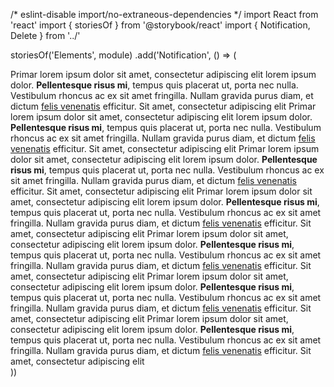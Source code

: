 /* eslint-disable import/no-extraneous-dependencies */
import React from 'react'
import { storiesOf } from '@storybook/react'
import { Notification, Delete } from '../'

storiesOf('Elements', module)
  .add('Notification', () => (
    <div>
      <Notification >
        <Delete />
        Primar lorem ipsum dolor sit amet, consectetur
        adipiscing elit lorem ipsum dolor.
        <strong>Pellentesque risus mi</strong>,
        tempus quis placerat ut, porta nec nulla.
        Vestibulum rhoncus ac ex sit amet fringilla.
        Nullam gravida purus diam, et dictum <a href="/" >felis venenatis</a> efficitur.
        Sit amet, consectetur adipiscing elit
      </Notification >
      <Notification className="is-primary" >
        <Delete />
        Primar lorem ipsum dolor sit amet, consectetur
        adipiscing elit lorem ipsum dolor.
        <strong>Pellentesque risus mi</strong>,
        tempus quis placerat ut, porta nec nulla.
        Vestibulum rhoncus ac ex sit amet fringilla.
        Nullam gravida purus diam, et dictum <a href="/" >felis venenatis</a> efficitur.
        Sit amet, consectetur adipiscing elit
      </Notification >
      <Notification className="is-link" >
        <Delete />
        Primar lorem ipsum dolor sit amet, consectetur
        adipiscing elit lorem ipsum dolor.
        <strong>Pellentesque risus mi</strong>,
        tempus quis placerat ut, porta nec nulla.
        Vestibulum rhoncus ac ex sit amet fringilla.
        Nullam gravida purus diam, et dictum <a href="/" >felis venenatis</a> efficitur.
        Sit amet, consectetur adipiscing elit
      </Notification >
      <Notification className="is-info" >
        <Delete />
        Primar lorem ipsum dolor sit amet, consectetur
        adipiscing elit lorem ipsum dolor.
        <strong>Pellentesque risus mi</strong>,
        tempus quis placerat ut, porta nec nulla.
        Vestibulum rhoncus ac ex sit amet fringilla.
        Nullam gravida purus diam, et dictum <a href="/" >felis venenatis</a> efficitur.
        Sit amet, consectetur adipiscing elit
      </Notification >
      <Notification className="is-success" >
        <Delete />
        Primar lorem ipsum dolor sit amet, consectetur
        adipiscing elit lorem ipsum dolor.
        <strong>Pellentesque risus mi</strong>,
        tempus quis placerat ut, porta nec nulla.
        Vestibulum rhoncus ac ex sit amet fringilla.
        Nullam gravida purus diam, et dictum <a href="/" >felis venenatis</a> efficitur.
        Sit amet, consectetur adipiscing elit
      </Notification >
      <Notification className="is-warning" >
        <Delete />
        Primar lorem ipsum dolor sit amet, consectetur
        adipiscing elit lorem ipsum dolor.
        <strong>Pellentesque risus mi</strong>,
        tempus quis placerat ut, porta nec nulla.
        Vestibulum rhoncus ac ex sit amet fringilla.
        Nullam gravida purus diam, et dictum <a href="/" >felis venenatis</a> efficitur.
        Sit amet, consectetur adipiscing elit
      </Notification >
      <Notification className="is-danger" >
        <Delete />
        Primar lorem ipsum dolor sit amet, consectetur
        adipiscing elit lorem ipsum dolor.
        <strong>Pellentesque risus mi</strong>,
        tempus quis placerat ut, porta nec nulla.
        Vestibulum rhoncus ac ex sit amet fringilla.
        Nullam gravida purus diam, et dictum <a href="/" >felis venenatis</a> efficitur.
        Sit amet, consectetur adipiscing elit
      </Notification >
    </div>
  ))
